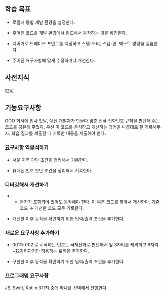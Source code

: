 ## 학습 목표
- 로컬에 통합 개발 환경을 설정한다.

- 주어진 코드를 개발 환경에서 빌드해서 동작하는 것을 확인한다.

- 디버거로 브레이크 포인트를 지정하고 스텝-오버, 스텝-인, 넥스트 명령을 실습한다.

- 주어진 요구사항에 맞게 수정하거나 개선한다.

## 사전지식
없음.

## 기능요구사항
OOO 회사에 입사 첫날, 예전 개발자가 만들다 멈춘 전국 전화번호 규칙을 판단해 주는 코드를 공유해 주었다. 우선 이 코드를 분석하고 개선하는 과정을 나름대로 잘 기록해두자. 학습 결과를 제출할 때 기록한 내용을 제출해야 한다.

### 요구사항 역분석하기
- 서울 지역 판단 조건을 정리해서 기록한다.

- 휴대폰 번호 판단 조건을 정리해서 기록한다.

### 디버깅해서 개선하기
- - 문자가 포함되어 있어도 동작해야 한다. 이 부분 코드를 찾아서 개선한다. 기존 코드 ⇒ 개선한 코드 모두 기록한다.

- 개선한 이후 동작을 확인하기 위한 입력/출력 조건을 추가한다.

### 새로운 요구사항 추가하기
- 001과 002 로 시작하는 번호는 국제전화로 판단해서 앞 3자리를 제외하고 8자리~12자리까지만 허용하는 로직을 추가한다.

- 구현한 이후 동작을 확인하기 위한 입력/출력 조건을 추가한다.

### 프로그래밍 요구사항
JS, Swift, Kotlin 3가지 중에 하나를 선택해서 진행한다.
